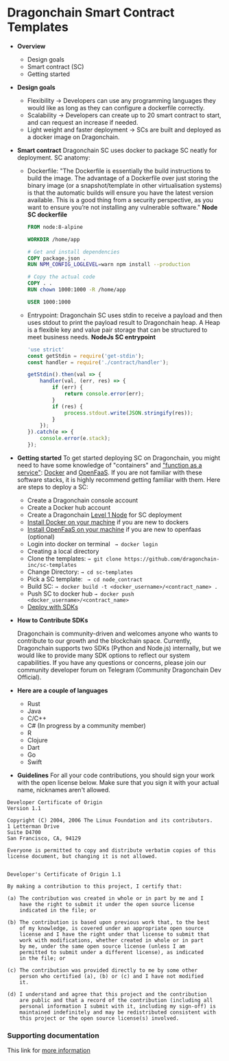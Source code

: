 # Dragonchain Smart Contract Templates

* **Overview**
  - Design goals
  - Smart contract (SC)
  - Getting started

* **Design goals**
  - Flexibility → Developers can use any programming languages they would like as long as they can configure a dockerfile correctly.
  - Scalability → Developers can create up to 20 smart contract to start, and can request an increase if needed.
  - Light weight and faster deployment → SCs are built and deployed as a docker image on Dragonchain. 
* **Smart contract**
  Dragonchain SC uses docker to package SC neatly for deployment. 
SC anatomy:
  - Dockerfile: "The Dockerfile is essentially the build instructions to build the image. The advantage of a Dockerfile over just storing the binary image (or a snapshot/template in other virtualisation systems) is that the automatic builds will ensure you have the latest version available. This is a good thing from a security perspective, as you want to ensure you’re not installing any vulnerable software."
    **Node SC  dockerfile**
    ```dockerfile
    FROM node:8-alpine

    WORKDIR /home/app

    # Get and install dependencies
    COPY package.json .
    RUN NPM_CONFIG_LOGLEVEL=warn npm install --production

    # Copy the actual code
    COPY . .
    RUN chown 1000:1000 -R /home/app

    USER 1000:1000

    ```
  - Entrypoint: Dragonchain SC uses stdin to receive a payload and then uses stdout to print the payload result to Dragonchain heap. A Heap is a flexible key and value pair storage that can be structured to meet business needs.
    **NodeJs SC entrypoint**
    ```js
    'use strict'
    const getStdin = require('get-stdin');
    const handler = require('./contract/handler');

    getStdin().then(val => {
        handler(val, (err, res) => {
            if (err) {
                return console.error(err);
            }
            if (res) {
                process.stdout.write(JSON.stringify(res));
            }
        });
    }).catch(e => {
        console.error(e.stack);
    });
    ``` 
* **Getting started**
    To get started deploying SC on Dragonchain, you might need to have some knowledge of "containers" and ["function as a service"](https://www.contino.io/insights/what-is-openfaas-and-why-is-it-an-alternative-to-aws-lambda-an-interview-with-creator-alex-ellis): [Docker](https://docs.docker.com/engine/reference/builder/#run) and [OpenFaaS](https://docs.openfaas.com/). If you are not familiar with these software stacks, it is highly recommend getting familiar with them.
Here are steps to deploy a SC:
  - Create a Dragonchain console account
  - Create a Docker hub account
  - Create a Dragonchain [Level 1 Node](https://github.com/dragonchain-inc/guide-to-develop-on-dragonchain/wiki/Create-Level-1-Node) for SC deployment 
  - [Install Docker on your machine](https://www.docker.com/products/docker-desktop) if you are new to dockers
  - [Install OpenFaaS on your machine](https://docs.openfaas.com/cli/install/) if you are new to openfaas (optional)
  - Login into docker on terminal ``` → docker login```
  - Creating a local directory
  - Clone the templates: ``` → git clone https://github.com/dragonchain-inc/sc-templates ```
  - Change Directory: ```→ cd sc-templates ```
  - Pick a SC template: ``` → cd node_contract``` 
  - Build SC: ```→ docker build -t <docker_username>/<contract_name> .```
  - Push SC to docker hub ```→ docker push  <docker_username>/<contract_name> ```
  - [Deploy with SDKs](https://github.com/dragonchain-inc/guide-to-develop-on-dragonchain/wiki/Software-Development-Kit-(SDKs))

* **How to Contribute SDKs**

    Dragonchain is community-driven and welcomes anyone who wants to contribute to our growth and the blockchain space. Currently, Dragonchain supports two SDKs (Python and Node.js) internally, but we would like to provide many SDK options to reflect our system capabilities. If you have any questions or concerns, please join our community developer forum on Telegram (Community Dragonchain Dev Official).

* **Here are a couple of languages**

  - Rust 
  - Java 
  - C/C++ 
  - C#  (In progress by a community member)
  - R 
  - Clojure 
  - Dart
  - Go
  - Swift

* **Guidelines**
    For all your code contributions, you should sign your work with the open license below. 
Make sure that you sign it with your actual name, nicknames aren't allowed. 

```
Developer Certificate of Origin
Version 1.1

Copyright (C) 2004, 2006 The Linux Foundation and its contributors.
1 Letterman Drive
Suite D4700
San Francisco, CA, 94129

Everyone is permitted to copy and distribute verbatim copies of this
license document, but changing it is not allowed.


Developer's Certificate of Origin 1.1

By making a contribution to this project, I certify that:

(a) The contribution was created in whole or in part by me and I
    have the right to submit it under the open source license
    indicated in the file; or

(b) The contribution is based upon previous work that, to the best
    of my knowledge, is covered under an appropriate open source
    license and I have the right under that license to submit that
    work with modifications, whether created in whole or in part
    by me, under the same open source license (unless I am
    permitted to submit under a different license), as indicated
    in the file; or

(c) The contribution was provided directly to me by some other
    person who certified (a), (b) or (c) and I have not modified
    it.

(d) I understand and agree that this project and the contribution
    are public and that a record of the contribution (including all
    personal information I submit with it, including my sign-off) is
    maintained indefinitely and may be redistributed consistent with
    this project or the open source license(s) involved.
```

### Supporting documentation
This link for [more information ](https://github.com/dragonchain-inc/guide-to-develop-on-dragonchain/wiki)

